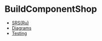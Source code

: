 # BuildComponentShop
- [SRS(Ru)](https://github.com/VadimTagiev750504/BuildComponentShop/blob/master/Documentation/SRS(ru).md)
- [Diagrams](https://github.com/VadimTagiev750504/BuildComponentShop/tree/master/Diagrams/Readme.md)
- [Testing](https://github.com/VadimTagiev750504/BuildComponentShop/blob/master/Test.md)
